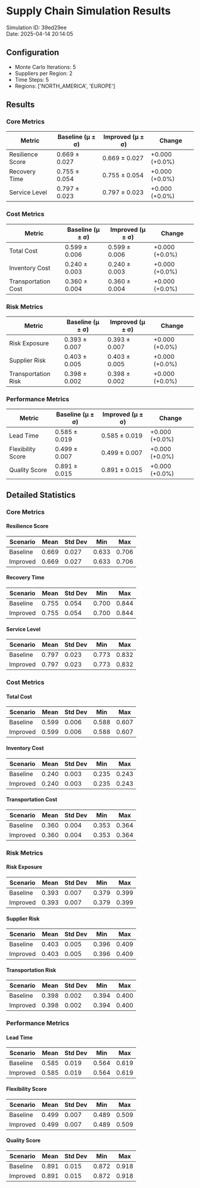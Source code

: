 # Supply Chain Simulation Results

Simulation ID: 39ed29ee  
Date: 2025-04-14 20:14:05  

## Configuration

- Monte Carlo Iterations: 5
- Suppliers per Region: 2
- Time Steps: 5
- Regions: ['NORTH_AMERICA', 'EUROPE']

## Results

### Core Metrics

| Metric | Baseline (μ ± σ) | Improved (μ ± σ) | Change |
|--------|-----------------|-----------------|--------|
| Resilience Score | 0.669 ± 0.027 | 0.669 ± 0.027 | +0.000 (+0.0%) |
| Recovery Time | 0.755 ± 0.054 | 0.755 ± 0.054 | +0.000 (+0.0%) |
| Service Level | 0.797 ± 0.023 | 0.797 ± 0.023 | +0.000 (+0.0%) |

### Cost Metrics

| Metric | Baseline (μ ± σ) | Improved (μ ± σ) | Change |
|--------|-----------------|-----------------|--------|
| Total Cost | 0.599 ± 0.006 | 0.599 ± 0.006 | +0.000 (+0.0%) |
| Inventory Cost | 0.240 ± 0.003 | 0.240 ± 0.003 | +0.000 (+0.0%) |
| Transportation Cost | 0.360 ± 0.004 | 0.360 ± 0.004 | +0.000 (+0.0%) |

### Risk Metrics

| Metric | Baseline (μ ± σ) | Improved (μ ± σ) | Change |
|--------|-----------------|-----------------|--------|
| Risk Exposure | 0.393 ± 0.007 | 0.393 ± 0.007 | +0.000 (+0.0%) |
| Supplier Risk | 0.403 ± 0.005 | 0.403 ± 0.005 | +0.000 (+0.0%) |
| Transportation Risk | 0.398 ± 0.002 | 0.398 ± 0.002 | +0.000 (+0.0%) |

### Performance Metrics

| Metric | Baseline (μ ± σ) | Improved (μ ± σ) | Change |
|--------|-----------------|-----------------|--------|
| Lead Time | 0.585 ± 0.019 | 0.585 ± 0.019 | +0.000 (+0.0%) |
| Flexibility Score | 0.499 ± 0.007 | 0.499 ± 0.007 | +0.000 (+0.0%) |
| Quality Score | 0.891 ± 0.015 | 0.891 ± 0.015 | +0.000 (+0.0%) |

## Detailed Statistics

### Core Metrics

#### Resilience Score

| Scenario | Mean | Std Dev | Min | Max |
|----------|------|---------|-----|-----|
| Baseline | 0.669 | 0.027 | 0.633 | 0.706 |
| Improved | 0.669 | 0.027 | 0.633 | 0.706 |

#### Recovery Time

| Scenario | Mean | Std Dev | Min | Max |
|----------|------|---------|-----|-----|
| Baseline | 0.755 | 0.054 | 0.700 | 0.844 |
| Improved | 0.755 | 0.054 | 0.700 | 0.844 |

#### Service Level

| Scenario | Mean | Std Dev | Min | Max |
|----------|------|---------|-----|-----|
| Baseline | 0.797 | 0.023 | 0.773 | 0.832 |
| Improved | 0.797 | 0.023 | 0.773 | 0.832 |

### Cost Metrics

#### Total Cost

| Scenario | Mean | Std Dev | Min | Max |
|----------|------|---------|-----|-----|
| Baseline | 0.599 | 0.006 | 0.588 | 0.607 |
| Improved | 0.599 | 0.006 | 0.588 | 0.607 |

#### Inventory Cost

| Scenario | Mean | Std Dev | Min | Max |
|----------|------|---------|-----|-----|
| Baseline | 0.240 | 0.003 | 0.235 | 0.243 |
| Improved | 0.240 | 0.003 | 0.235 | 0.243 |

#### Transportation Cost

| Scenario | Mean | Std Dev | Min | Max |
|----------|------|---------|-----|-----|
| Baseline | 0.360 | 0.004 | 0.353 | 0.364 |
| Improved | 0.360 | 0.004 | 0.353 | 0.364 |

### Risk Metrics

#### Risk Exposure

| Scenario | Mean | Std Dev | Min | Max |
|----------|------|---------|-----|-----|
| Baseline | 0.393 | 0.007 | 0.379 | 0.399 |
| Improved | 0.393 | 0.007 | 0.379 | 0.399 |

#### Supplier Risk

| Scenario | Mean | Std Dev | Min | Max |
|----------|------|---------|-----|-----|
| Baseline | 0.403 | 0.005 | 0.396 | 0.409 |
| Improved | 0.403 | 0.005 | 0.396 | 0.409 |

#### Transportation Risk

| Scenario | Mean | Std Dev | Min | Max |
|----------|------|---------|-----|-----|
| Baseline | 0.398 | 0.002 | 0.394 | 0.400 |
| Improved | 0.398 | 0.002 | 0.394 | 0.400 |

### Performance Metrics

#### Lead Time

| Scenario | Mean | Std Dev | Min | Max |
|----------|------|---------|-----|-----|
| Baseline | 0.585 | 0.019 | 0.564 | 0.619 |
| Improved | 0.585 | 0.019 | 0.564 | 0.619 |

#### Flexibility Score

| Scenario | Mean | Std Dev | Min | Max |
|----------|------|---------|-----|-----|
| Baseline | 0.499 | 0.007 | 0.489 | 0.509 |
| Improved | 0.499 | 0.007 | 0.489 | 0.509 |

#### Quality Score

| Scenario | Mean | Std Dev | Min | Max |
|----------|------|---------|-----|-----|
| Baseline | 0.891 | 0.015 | 0.872 | 0.918 |
| Improved | 0.891 | 0.015 | 0.872 | 0.918 |

